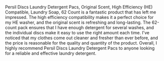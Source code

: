 Persil Discs Laundry Detergent Pacs, Original Scent, High Efficiency (HE) Compatible, Laundry Soap, 62 Count is a fantastic product that has left me impressed. The high efficiency compatibility makes it a perfect choice for my HE washer, and the original scent is refreshing and long-lasting. The 62-count pack ensures that I have enough detergent for several washes, and the individual discs make it easy to use the right amount each time. I've noticed that my clothes come out cleaner and fresher than ever before, and the price is reasonable for the quality and quantity of the product. Overall, I highly recommend Persil Discs Laundry Detergent Pacs to anyone looking for a reliable and effective laundry detergent.
